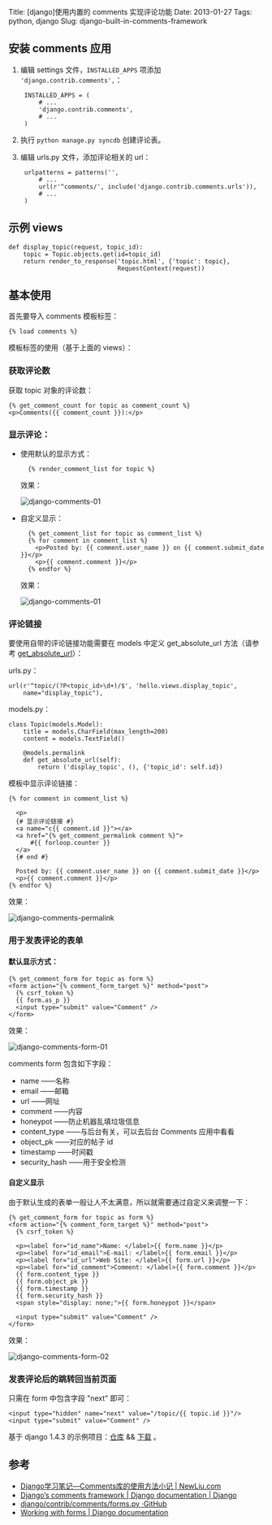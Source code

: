 Title: [django]使用内置的 comments 实现评论功能
Date: 2013-01-27
Tags: python, django
Slug: django-built-in-comments-framework

## 安装 comments 应用

1. 编辑 settings 文件，`INSTALLED_APPS` 项添加 `'django.contrib.comments',`：

        INSTALLED_APPS = (
            # ...
            'django.contrib.comments',
            # ...
        )

2. 执行 `python manage.py syncdb` 创建评论表。
3. 编辑 urls.py 文件，添加评论相关的 url：

        urlpatterns = patterns('',
            # ...
            url(r'^comments/', include('django.contrib.comments.urls')),
            # ...
        )

## 示例 views

    def display_topic(request, topic_id):
        topic = Topic.objects.get(id=topic_id)
        return render_to_response('topic.html', {'topic': topic},
                                  RequestContext(request))

## 基本使用

首先要导入 comments 模板标签：

    {% load comments %}

模板标签的使用（基于上面的 views）：

### 获取评论数
获取 topic 对象的评论数：

    {% get_comment_count for topic as comment_count %}
    <p>Comments({{ comment_count }}):</p>

### 显示评论：

* 使用默认的显示方式：

        {% render_comment_list for topic %}

    效果：

    ![django-comments-01](/static/images/2013-1-27-django-comments-01.png)

* 自定义显示：

        {% get_comment_list for topic as comment_list %}
        {% for comment in comment_list %}
          <p>Posted by: {{ comment.user_name }} on {{ comment.submit_date }}</p>
          <p>{{ comment.comment }}</p>
        {% endfor %}

    效果：

    ![django-comments-01](/static/images/2013-1-27-django-comments-02.png)

### 评论链接

要使用自带的评论链接功能需要在 models 中定义 get\_absolute\_url 方法（请参考 [get\_absolute\_url](https://docs.djangoproject.com/en/dev/ref/models/instances/#get-absolute-url)）：

 urls.py：

    url(r'^topic/(?P<topic_id>\d+)/$', 'hello.views.display_topic',
        name="display_topic"),
 models.py：

    class Topic(models.Model):
        title = models.CharField(max_length=200)
        content = models.TextField()

        @models.permalink
        def get_absolute_url(self):
            return ('display_topic', (), {'topic_id': self.id})

模板中显示评论链接：

    {% for comment in comment_list %}

      <p>
      {# 显示评论链接 #}
      <a name="c{{ comment.id }}"></a>
      <a href="{% get_comment_permalink comment %}">
          #{{ forloop.counter }}
      </a>
      {# end #}

      Posted by: {{ comment.user_name }} on {{ comment.submit_date }}</p>
      <p>{{ comment.comment }}</p>
    {% endfor %}

效果：

![django-comments-permalink](/static/images/2013-1-28-django-comments-permalink.png)

### 用于发表评论的表单

#### 默认显示方式：

    {% get_comment_form for topic as form %}
    <form action="{% comment_form_target %}" method="post">
      {% csrf_token %}
      {{ form.as_p }}
      <input type="submit" value="Comment" />
    </form>

效果：

![django-comments-form-01](/static/images/2013-1-28-django-comments-form-01.png)

comments form 包含如下字段：

 * name ——名称
 * email ——邮箱
 * url ——网址
 * comment ——内容
 * honeypot ——防止机器乱填垃圾信息
 * content_type ——与后台有关，可以去后台 Comments 应用中看看
 * object_pk ——对应的帖子 id
 * timestamp ——时间戳
 * security_hash ——用于安全检测

#### 自定义显示
由于默认生成的表单一般让人不太满意，所以就需要通过自定义来调整一下：


    {% get_comment_form for topic as form %}
    <form action="{% comment_form_target %}" method="post">
      {% csrf_token %}

      <p><label for="id_name">Name: </label>{{ form.name }}</p>
      <p><label for="id_email">E-mail: </label>{{ form.email }}</p>
      <p><label for="id_url">Web Site: </label>{{ form.url }}</p>
      <p><label for="id_comment">Comment: </label>{{ form.comment }}</p>
      {{ form.content_type }}
      {{ form.object_pk }}
      {{ form.timestamp }}
      {{ form.security_hash }}
      <span style="display: none;">{{ form.honeypot }}</span>

      <input type="submit" value="Comment" />
    </form>

效果：

![django-comments-form-02](/static/images/2013-1-28-django-comments-form-02.png)

### 发表评论后的跳转回当前页面
只需在 form 中包含字段 "next" 即可：

    <input type="hidden" name="next" value="/topic/{{ topic.id }}"/>
    <input type="submit" value="Comment" />


基于 django 1.4.3 的示例项目：[仓库](https://github.com/mozillazg/django-simple-projects/tree/master/projects/comments) && [下载](/static/downloads/django-comments.tar.gz) 。

## 参考

* [Django学习笔记—Comments库的使用方法小记 | NewLiu.com](http://newliu.com/post/11/)
* [Django’s comments framework | Django documentation | Django](https://docs.djangoproject.com/en/dev/ref/contrib/comments/)
* [django/contrib/comments/forms.py ·GitHub](https://github.com/django/django/blob/master/django/contrib/comments/forms.py)
* [Working with forms | Django documentation](https://docs.djangoproject.com/en/1.4/topics/forms/#customizing-the-form-template)
